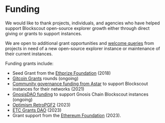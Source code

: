 # Funding

We would like to thank projects, individuals, and agencies who have helped support Blockscout open-source explorer growth either through direct giving or grants to support instances.&#x20;

We are open to additional grant opportunities and [welcome queries](https://discord.gg/XmNatGKbPS) from projects in need of a new open-source explorer instance or maintenance of their current instances.

Funding grants include:

* Seed Grant from the [Ethprize Foundation](http://ethprize.io/) (2018)
* [Gitcoin Grants](https://explorer.gitcoin.co/#/round/424/0x222ea76664ed77d18d4416d2b2e77937b76f0a35/0x222ea76664ed77d18d4416d2b2e77937b76f0a35-22) rounds (ongoing)
* [Community governance funding from Astar](https://forum.astar.network/t/blockscout-builders-program-application/1735) to support Blockscout instances for their networks (2021)
* [GnosisDAO funding](https://forum.gnosis.io/t/gip-54-should-gnosisdao-support-hosting-and-feature-updates-for-blockscout-explorer/5378/4) to support Gnosis Chain Blockscout instances (ongoing)
* [Optimism RetroPGF2](https://optimism.mirror.xyz/Upn\_LtV2-3SviXgX\_PE\_LyA7YI00jQyoM1yf55ltvvI) (2023)
* [ETC Grants DAO](https://etccooperative.org/posts/2023-08-09-presenting-first-round-etc-grants-dao-winner-blockscout-en) (2023)
* Grant support from the [Ethereum Foundation](../features/blockscout-2.0.md) (2023).
